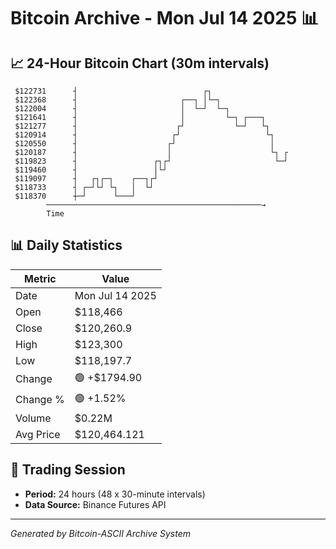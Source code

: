 # Bitcoin Archive - Mon Jul 14 2025 📊

## 📈 24-Hour Bitcoin Chart (30m intervals)

```
 $122731      ┤                            ┌┐                  
 $122368      ┤                       ┌──┐ │└─┐                
 $122004      ┤                       │  └─┘  └─┐              
 $121641      ┤                       │         └─┐ ┌───┐      
 $121277      ┤                      ┌┘           └─┘   └┐     
 $120914      ┤                     ┌┘                   └┐    
 $120550      ┤                    ┌┘                     │    
 $120187      ┤                    │                      └┐ ┌ 
 $119823      ┤                 ┌┐┌┘                       └─┘ 
 $119460      ┤                 │└┘                            
 $119097      ┤   ┌┐┌─┐    ┌──┐┌┘                              
 $118733      ┤ ┌─┘└┘ └┐   │  └┘                               
 $118370      ┼─┘      └───┘                                   
        ────────────────────────────────────────────────→
        Time
```

## 📊 Daily Statistics

| Metric | Value |
|--------|-------|
| Date | Mon Jul 14 2025 |
| Open | $118,466 |
| Close | $120,260.9 |
| High | $123,300 |
| Low | $118,197.7 |
| Change | 🟢 +$1794.90 |
| Change % | 🟢 +1.52% |
| Volume | $0.22M |
| Avg Price | $120,464.121 |

## 📅 Trading Session

- **Period:** 24 hours (48 x 30-minute intervals)
- **Data Source:** Binance Futures API

---
*Generated by Bitcoin-ASCII Archive System*

